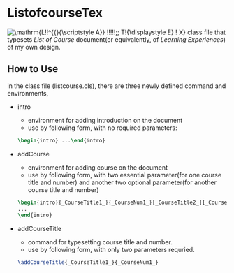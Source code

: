 # ListofcourseTex
![\mathrm{L\!\!^{{}_{\scriptstyle A}} \!\!\!\!\!\;\; T\!_{\displaystyle E} \! X}](https://wikimedia.org/api/rest_v1/media/math/render/svg/da441cab3f7a592ecee704077df2f3063c383363) class file that typesets *List of Course* document(or equivalently, of *Learning Experiences*) of my own design.

## How to Use

in the class file (listcourse.cls), there are three newly defined command and environments,

- intro

  - environment for adding introduction on the document
  - use by following form, with no required parameters:

  ```Latex
  \begin{intro} ...\end{intro}
  ```

- addCourse

  - environment for adding course on the document
  - use by following form, with two essential parameter(for one course title and number) and another two optional parameter(for another course title and number)

  ```latex
  \begin{intro}{_CourseTitle1_}{_CourseNum1_}[_CourseTitle2_][_CourseNum2_]
  ...
  \end{intro}
  ```

- addCourseTitle

  - command for typesetting course title and number.
  - use by following form, with only two parameters requried.

  ```latex
  \addCourseTitle{_CourseTitle1_}{_CourseNum1_}
  ```

  

